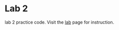 Lab 2
==========

lab 2 practice code. Visit the [lab](http://bits.usc.edu/cs104-sp15/labs/lab2/) page for instruction.
